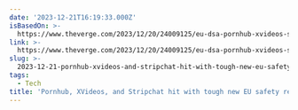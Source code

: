 ```yaml
---
date: '2023-12-21T16:19:33.000Z'
isBasedOn: >-
  https://www.theverge.com/2023/12/20/24009125/eu-dsa-pornhub-xvideos-stripchat-digital-services-act-age-verification
link: >-
  https://www.theverge.com/2023/12/20/24009125/eu-dsa-pornhub-xvideos-stripchat-digital-services-act-age-verification
slug: >-
  2023-12-21-pornhub-xvideos-and-stripchat-hit-with-tough-new-eu-safety-regulations
tags:
  - Tech
title: 'Pornhub, XVideos, and Stripchat hit with tough new EU safety regulations - '
---
```


